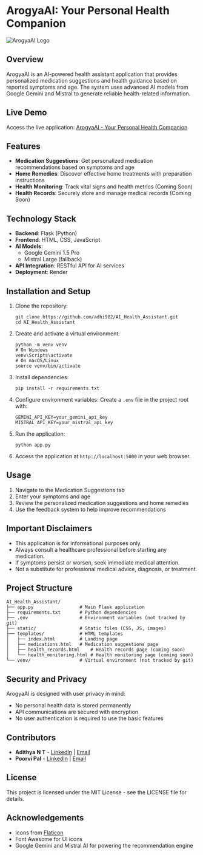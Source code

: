 # ArogyaAI: Your Personal Health Companion

![ArogyaAI Logo](https://cdn-icons-png.flaticon.com/512/2966/2966321.png)

## Overview

ArogyaAI is an AI-powered health assistant application that provides personalized medication suggestions and health guidance based on reported symptoms and age. The system uses advanced AI models from Google Gemini and Mistral to generate reliable health-related information.

## Live Demo

Access the live application: [ArogyaAI - Your Personal Health Companion](https://ai-health-assistant-azns.onrender.com/)

## Features

- **Medication Suggestions**: Get personalized medication recommendations based on symptoms and age
- **Home Remedies**: Discover effective home treatments with preparation instructions
- **Health Monitoring**: Track vital signs and health metrics (Coming Soon)
- **Health Records**: Securely store and manage medical records (Coming Soon)

## Technology Stack

- **Backend**: Flask (Python)
- **Frontend**: HTML, CSS, JavaScript
- **AI Models**: 
  - Google Gemini 1.5 Pro 
  - Mistral Large (fallback)
- **API Integration**: RESTful API for AI services
- **Deployment**: Render

## Installation and Setup

1. Clone the repository:
   ```
   git clone https://github.com/adhi982/AI_Health_Assistant.git
   cd AI_Health_Assistant
   ```

2. Create and activate a virtual environment:
   ```
   python -m venv venv
   # On Windows
   venv\Scripts\activate
   # On macOS/Linux
   source venv/bin/activate
   ```

3. Install dependencies:
   ```
   pip install -r requirements.txt
   ```

4. Configure environment variables:
   Create a `.env` file in the project root with:
   ```
   GEMINI_API_KEY=your_gemini_api_key
   MISTRAL_API_KEY=your_mistral_api_key
   ```

5. Run the application:
   ```
   python app.py
   ```

6. Access the application at `http://localhost:5000` in your web browser.

## Usage

1. Navigate to the Medication Suggestions tab
2. Enter your symptoms and age
3. Review the personalized medication suggestions and home remedies
4. Use the feedback system to help improve recommendations

## Important Disclaimers

- This application is for informational purposes only.
- Always consult a healthcare professional before starting any medication.
- If symptoms persist or worsen, seek immediate medical attention.
- Not a substitute for professional medical advice, diagnosis, or treatment.

## Project Structure

```
AI_Health_Assistant/
├── app.py                 # Main Flask application
├── requirements.txt       # Python dependencies
├── .env                   # Environment variables (not tracked by git)
├── static/                # Static files (CSS, JS, images)
├── templates/             # HTML templates
│   ├── index.html         # Landing page
│   ├── medications.html   # Medication suggestions page
│   ├── health_records.html    # Health records page (coming soon)
│   └── health_monitoring.html # Health monitoring page (coming soon)
└── venv/                  # Virtual environment (not tracked by git)
```

## Security and Privacy

ArogyaAI is designed with user privacy in mind:
- No personal health data is stored permanently
- API communications are secured with encryption
- No user authentication is required to use the basic features

## Contributors

- **Adithya N T** - [LinkedIn](https://www.linkedin.com/in/adithya982) | [Email](mailto:adithyant982@gmail.com)
- **Poorvi Pal** - [LinkedIn](https://www.linkedin.com/in/poorvi-pal09/) | [Email](mailto:poorvipalimpu28@gmail.com)

## License

This project is licensed under the MIT License - see the LICENSE file for details.

## Acknowledgements

- Icons from [Flaticon](https://www.flaticon.com/)
- Font Awesome for UI icons
- Google Gemini and Mistral AI for powering the recommendation engine 